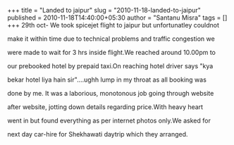 +++
title = "Landed to jaipur"
slug = "2010-11-18-landed-to-jaipur"
published = 2010-11-18T14:40:00+05:30
author = "Santanu Misra"
tags = []
+++
29th oct- We took spicejet flight to jaipur but unfortunatley couldnot
make it within time due to technical problems and traffic congestion we
were made to wait for 3 hrs inside flight.We reached around 10.00pm to
our prebooked hotel by prepaid taxi.On reaching hotel driver says "kya
bekar hotel liya hain sir"....ughh lump in my throat as all booking was
done by me. It was a laborious, monotonous job going through website
after website, jotting down details regarding price.With heavy heart
went in but found everything as per internet photos only.We asked for
next day car-hire for Shekhawati daytrip which they arranged.
